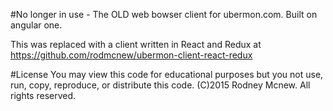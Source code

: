 #No longer in use - The OLD web bowser client for ubermon.com. Built on angular one.

This was replaced with a client written in React and Redux at https://github.com/rodmcnew/ubermon-client-react-redux

#License
You may view this code for educational purposes but you not use, run, copy, reproduce, or distribute this code.
(C)2015 Rodney Mcnew. All rights reserved.
